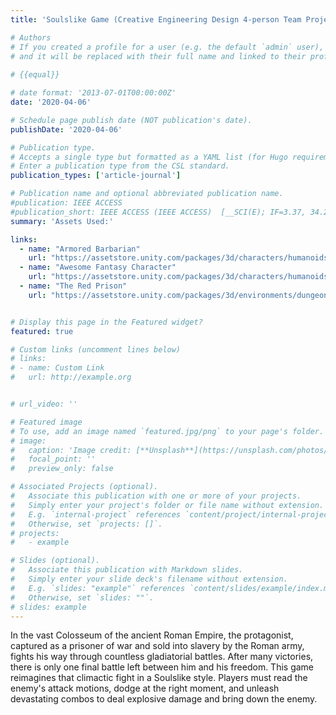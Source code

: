 ```yaml
---
title: 'Soulslike Game (Creative Engineering Design 4-person Team Project)'

# Authors
# If you created a profile for a user (e.g. the default `admin` user), write the username (folder name) here
# and it will be replaced with their full name and linked to their profile.
  
# {{equal}}

# date format: '2013-07-01T00:00:00Z'
date: '2020-04-06'

# Schedule page publish date (NOT publication's date).
publishDate: '2020-04-06'

# Publication type.
# Accepts a single type but formatted as a YAML list (for Hugo requirements).
# Enter a publication type from the CSL standard.
publication_types: ['article-journal']

# Publication name and optional abbreviated publication name.
#publication: IEEE ACCESS
#publication_short: IEEE ACCESS (IEEE ACCESS)  [__SCI(E); IF=3.37, 34.25% (Q2)__]
summary: 'Assets Used:'

links:
  - name: "Armored Barbarian"
    url: "https://assetstore.unity.com/packages/3d/characters/humanoids/fantasy/armored-barbarian-14821"
  - name: "Awesome Fantasy Character"
    url: "https://assetstore.unity.com/packages/3d/characters/humanoids/fantasy/awesome-fantasy-characters-glory-armor-132786"
  - name: "The Red Prison"
    url: "https://assetstore.unity.com/packages/3d/environments/dungeons/the-red-prison-40198"


# Display this page in the Featured widget?
featured: true

# Custom links (uncomment lines below)
# links:
# - name: Custom Link
#   url: http://example.org


# url_video: ''

# Featured image
# To use, add an image named `featured.jpg/png` to your page's folder.
# image:
#   caption: 'Image credit: [**Unsplash**](https://unsplash.com/photos/pLCdAaMFLTE)'
#   focal_point: ''
#   preview_only: false

# Associated Projects (optional).
#   Associate this publication with one or more of your projects.
#   Simply enter your project's folder or file name without extension.
#   E.g. `internal-project` references `content/project/internal-project/index.md`.
#   Otherwise, set `projects: []`.
# projects:
#   - example

# Slides (optional).
#   Associate this publication with Markdown slides.
#   Simply enter your slide deck's filename without extension.
#   E.g. `slides: "example"` references `content/slides/example/index.md`.
#   Otherwise, set `slides: ""`.
# slides: example
---
```

In the vast Colosseum of the ancient Roman Empire, the protagonist, captured as a prisoner of war and sold into slavery by the Roman army, fights his way through countless gladiatorial battles. After many victories, there is only one final battle left between him and his freedom. This game reimagines that climactic fight in a Soulslike style. Players must read the enemy's attack motions, dodge at the right moment, and unleash devastating combos to deal explosive damage and bring down the enemy.